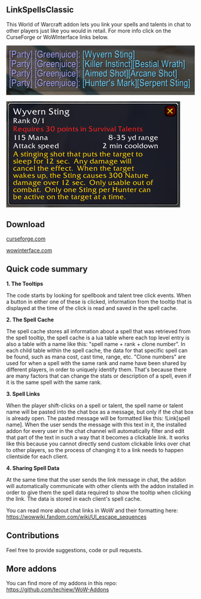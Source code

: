 ## LinkSpellsClassic
This World of Warcraft addon lets you link your spells and talents in chat to other players just like you would in retail. For more info click on the CurseForge or WoWInterface links below.

![Chat link preview](https://github.com/techiew/LinkSpellsClassic/blob/master/chat%20link%20preview.png)

![Tooltip preview](https://github.com/techiew/LinkSpellsClassic/blob/master/tooltip%20preview.png)

## Download
[curseforge.com](https://www.curseforge.com/wow/addons/linkspellsclassic)

[wowinterface.com](https://www.wowinterface.com/downloads/info25557-LinkSpellsClassic.html)

## Quick code summary

**1. The Tooltips**

The code starts by looking for spellbook and talent tree click events. When a button in either one of these is clicked, information from the tooltip that is displayed at the time of the click is read and saved in the spell cache.

**2. The Spell Cache**

The spell cache stores all information about a spell that was retrieved from the spell tooltip, the spell cache is a lua table where each top level entry is also a table with a name like this: "spell name + rank + clone number". In each child table within the spell cache, the data for that specific spell can be found, such as mana cost, cast time, range, etc. "Clone numbers" are used for when a spell with the same rank and name have been shared by different players, in order to uniquely identify them. That's because there are many factors that can change the stats or description of a spell, even if it is the same spell with the same rank.

**3. Spell Links**

When the player shift-clicks on a spell or talent, the spell name or talent name will be pasted into the chat box as a message, but only if the chat box is already open. The pasted message will be formatted like this: !Link\[spell name\]. When the user sends the message with this text in it, the installed addon for every user in the chat channel will automatically filter and edit that part of the text in such a way that it becomes a clickable link. It works like this because you cannot directly send custom clickable links over chat to other players, so the process of changing it to a link needs to happen clientside for each client.

**4. Sharing Spell Data**

At the same time that the user sends the link message in chat, the addon will automatically communicate with other clients with the addon installed in order to give them the spell data required to show the tooltip when clicking the link. The data is stored in each client's spell cache. 

You can read more about chat links in WoW and their formatting here: https://wowwiki.fandom.com/wiki/UI_escape_sequences

## Contributions
Feel free to provide suggestions, code or pull requests.

## More addons
You can find more of my addons in this repo: https://github.com/techiew/WoW-Addons

